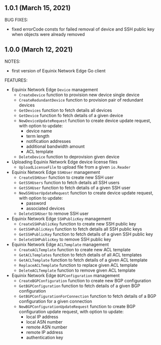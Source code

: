 ## 1.0.1 (March 15, 2021)

BUG FIXES:

* fixed errorCode consts for failed removal of device and SSH public key when
objects were already removed

## 1.0.0 (March 12, 2021)

NOTES:

* first version of Equinix Network Edge Go client

FEATURES:

* Equinix Network Edge `Device` management
  * `CreateDevice` function to provision new device single device
  * `CreateRedundantDevice` function to provision pair of redundant devices
  * `GetDevices` function to fetch details all devices
  * `GetDevice` function fo fetch details of a given device
  * `NewDeviceUpdateRequest` function to create device update request, with option
  to update:
    * device name
    * term length
    * notification addresses
    * additional bandwidth amount
    * ACL template
  * `DeleteDevice` function to deprovision given device
* Uploading Equinix Network Edge device license files
  * `UploadLicenseFile` to upload file from a given `io.Reader`
* Equinix Network Edge `SSHUser` management
  * `CreateSSHUser` function to create new SSH user
  * `GetSSHUsers` function to fetch details all SSH users
  * `GetSSHUser` function to fetch details of a given SSH user
  * `NewSSHUserUpdateRequest` function to create device update request, with option
  to update:
    * password
    * associated devices
  * `DeleteSSHUser` to remove SSH user
* Equinix Network Edge `SSHPublicKey` management
  * `CreateSSHPublicKey` function to create new SSH public key
  * `GetSSHPublicKeys` function to fetch details all SSH public keys
  * `GetSSHPublicKey` function to fetch details of a given SSH public key
  * `DeleteSSHPublicKey` to remove SSH public key
* Equinix Network Edge `ACLTemplate` management
  * `CreateACLTemplate` function to create new ACL template
  * `GetACLTemplates` function to fetch details of all ACL templates
  * `GetACLTemplate` function to fetch details of a given ACL template
  * `ReplaceACLTemplate` function to replace given ACL template
  * `DeleteACLTemplate` function to remove given ACL template
* Equinix Network Edge `BGPConfiguration` management
  * `CreateBGPConfiguration` function to create new BGP configuration
  * `GetBGPConfiguration` function to fetch details of a given BGP configuration
  * `GetBGPConfigurationForConnection` function to fetch details of a BGP configuration
  for a given connection
  * `NewBGPConfigurationUpdateRequest` function to create BGP configuration update
  request, with option to update:
    * local IP address
    * local ASN number
    * remote ASN number
    * remote IP address
    * authentication key
